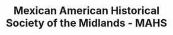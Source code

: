 ---
layout: repo
title: "Mexican American Historical Society of the Midlands - MAHS"
id: 11766
permalink: repos/11766/
---
